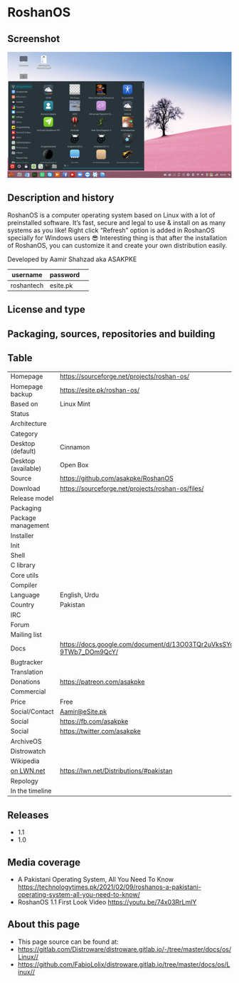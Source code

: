 # RoshanOS

## Screenshot

![RoshanOS 1.1 Screenshot](https://raw.githubusercontent.com/asakpke/RoshanOS/main/RoshanOS-1.1-Screenshot-1.png)

## Description and history

RoshanOS is a computer operating system based on Linux with a lot of preinstalled software. It’s fast, secure and legal to use & install on as many systems as you like! Right click “Refresh” option is added in RoshanOS specially for Windows users 😎 Interesting thing is that after the installation of RoshanOS, you can customize it and create your own distribution easily.

Developed by Aamir Shahzad aka ASAKPKE

| username | password |  |
|----------|----------|--|
| roshantech | esite.pk |  |


## License and type

>


## Packaging, sources, repositories and building

>


## Table

|                       |  |
|-----------------------|--|
| Homepage              | <https://sourceforge.net/projects/roshan-os/> |
| Homepage backup       | <https://esite.pk/roshan-os/> |
| Based on              | Linux Mint |
| Status                |  |
| Architecture          |  |
| Category              |  |
| Desktop (default)     | Cinnamon |
| Desktop (available)   | Open Box |
| Source                | <https://github.com/asakpke/RoshanOS> |
| Download              | <https://sourceforge.net/projects/roshan-os/files/> |
| Release model         |  |
| Packaging             |  |
| Package management    |  |
| Installer             |  |
| Init                  |  |
| Shell                 |  |
| C library             |  |
| Core utils            |  |
| Compiler              |  |
| Language              | English, Urdu |
| Country               | Pakistan |
| IRC                   |  |
| Forum                 |  |
| Mailing list          |  |
| Docs                  | <https://docs.google.com/document/d/13O03TQr2uVksSYozYaa_luC7MhF4G-9TWb7_DOm9QcY/> |
| Bugtracker            |  |
| Translation           |  |
| Donations             | <https://patreon.com/asakpke> |
| Commercial            |  |
| Price                 | Free |
| Social/Contact        | Aamir@eSite.pk |
| Social                | <https://fb.com/asakpke> |
| Social                | <https://twitter.com/asakpke> |
| ArchiveOS             |  |
| Distrowatch           |  |
| Wikipedia             |  |
| [on LWN.net](https://lwn.net/Distributions/) | <https://lwn.net/Distributions/#pakistan> |
| Repology              |  |
| In the timeline       |  |


## Releases

* 1.1
* 1.0


## Media coverage

* A Pakistani Operating System, All You Need To Know <https://technologytimes.pk/2021/02/09/roshanos-a-pakistani-operating-system-all-you-need-to-know/>
* RoshanOS 1.1 First Look Video <https://youtu.be/74x03RrLmlY>


## About this page

* This page source can be found at:
* <https://gitlab.com/Distroware/distroware.gitlab.io/-/tree/master/docs/os/Linux//>
* <https://github.com/FabioLolix/distroware.gitlab.io/tree/master/docs/os/Linux//>
